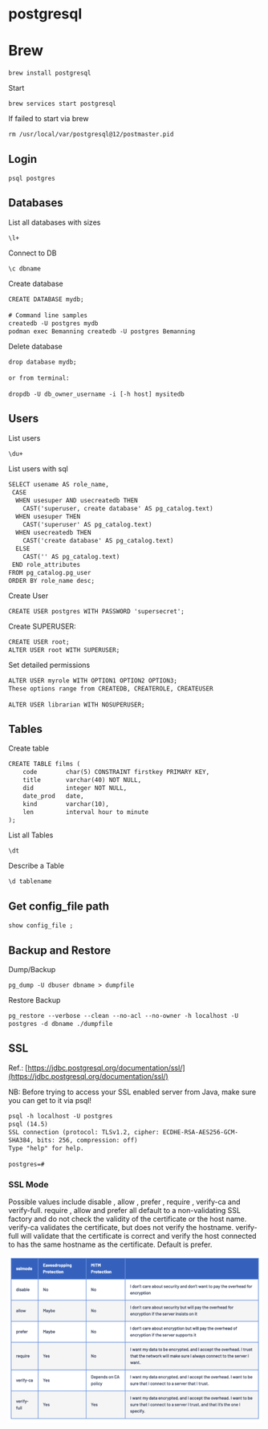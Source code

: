 # postgresql
# Brew
```
brew install postgresql
```

Start
```
brew services start postgresql
```

If failed to start via brew
```
rm /usr/local/var/postgresql@12/postmaster.pid
```
## Login
```
psql postgres
```
## Databases
List all databases with sizes 
```
\l+
```

Connect to DB
```
\c dbname
```

Create database
```
CREATE DATABASE mydb;

# Command line samples
createdb -U postgres mydb 
podman exec Bemanning createdb -U postgres Bemanning
```

Delete database
```
drop database mydb;

or from terminal:

dropdb -U db_owner_username -i [-h host] mysitedb
```

## Users
List users
```
\du+
```

List users with sql
```
SELECT usename AS role_name,
 CASE
  WHEN usesuper AND usecreatedb THEN
    CAST('superuser, create database' AS pg_catalog.text)
  WHEN usesuper THEN
    CAST('superuser' AS pg_catalog.text)
  WHEN usecreatedb THEN
    CAST('create database' AS pg_catalog.text)
  ELSE
    CAST('' AS pg_catalog.text)
 END role_attributes
FROM pg_catalog.pg_user
ORDER BY role_name desc;
```

Create User
```
CREATE USER postgres WITH PASSWORD 'supersecret';
```

Create SUPERUSER:
```
CREATE USER root;
ALTER USER root WITH SUPERUSER;
```

Set detailed permissions
```
ALTER USER myrole WITH OPTION1 OPTION2 OPTION3;
These options range from CREATEDB, CREATEROLE, CREATEUSER

ALTER USER librarian WITH NOSUPERUSER;
```

## Tables
Create table
```
CREATE TABLE films (
    code        char(5) CONSTRAINT firstkey PRIMARY KEY,
    title       varchar(40) NOT NULL,
    did         integer NOT NULL,
    date_prod   date,
    kind        varchar(10),
    len         interval hour to minute
);
```

List all Tables
```
\dt
```

Describe a Table
```
\d tablename
```
## Get config_file path
```
show config_file ;
```

## Backup and Restore
Dump/Backup
```
pg_dump -U dbuser dbname > dumpfile

```

Restore Backup
```
pg_restore --verbose --clean --no-acl --no-owner -h localhost -U postgres -d dbname ./dumpfile
```

## SSL
Ref.: [https://jdbc.postgresql.org/documentation/ssl/](https://jdbc.postgresql.org/documentation/ssl/)

NB:  Before trying to access your SSL enabled server from Java, make sure you can get to it via psql!

```
psql -h localhost -U postgres
psql (14.5)
SSL connection (protocol: TLSv1.2, cipher: ECDHE-RSA-AES256-GCM-SHA384, bits: 256, compression: off)
Type "help" for help.

postgres=#
```

### SSL Mode
Possible values include disable , allow , prefer , require , verify-ca and verify-full. require , allow and prefer all default to a non-validating SSL factory and do not check the validity of the certificate or the host name. verify-ca validates the certificate, but does not verify the hostname. verify-full will validate that the certificate is correct and verify the host connected to has the same hostname as the certificate. Default is prefer.

![postgres-ssl.png](postgres-ssl.png)
